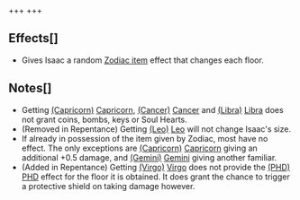 +++
+++

Effects[]
---------


* Gives Isaac a random [Zodiac item](/wiki/Signs_of_the_Zodiac "Signs of the Zodiac") effect that changes each floor.


Notes[]
-------


* Getting [(Capricorn)](/wiki/Capricorn "Capricorn") [Capricorn](/wiki/Capricorn "Capricorn"), [(Cancer)](/wiki/Cancer "Cancer") [Cancer](/wiki/Cancer "Cancer") and [(Libra)](/wiki/Libra "Libra") [Libra](/wiki/Libra "Libra") does not grant coins, bombs, keys or Soul Hearts.
* (Removed in Repentance) Getting [(Leo)](/wiki/Leo "Leo") [Leo](/wiki/Leo "Leo") will not change Isaac's size.
* If already in possession of the item given by Zodiac, most have no effect. The only exceptions are [(Capricorn)](/wiki/Capricorn "Capricorn") [Capricorn](/wiki/Capricorn "Capricorn") giving an additional +0.5 damage, and [(Gemini)](/wiki/Gemini_(Item) "Gemini") [Gemini](/wiki/Gemini_(Item) "Gemini (Item)") giving another familiar.
* (Added in Repentance) Getting [(Virgo)](/wiki/Virgo "Virgo") [Virgo](/wiki/Virgo "Virgo") does not provide the [(PHD)](/wiki/PHD "PHD") [PHD](/wiki/PHD "PHD") effect for the floor it is obtained. It does grant the chance to trigger a protective shield on taking damage however.


